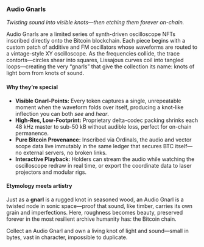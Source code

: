 ### Audio Gnarls

*Twisting sound into visible knots—then etching them forever on-chain.*

Audio Gnarls are a limited series of synth-driven oscilloscope NFTs inscribed directly onto the Bitcoin blockchain. Each piece begins with a custom patch of additive and FM oscillators whose waveforms are routed to a vintage-style XY oscilloscope. As the frequencies collide, the trace contorts—circles shear into squares, Lissajous curves coil into tangled loops—creating the very “gnarls” that give the collection its name: knots of light born from knots of sound.

#### Why they’re special

* **Visible Gnarl-Points:** Every token captures a single, unrepeatable moment when the waveform folds over itself, producing a knot-like inflection you can both *see* and *hear*.
* **High-Res, Low-Footprint:** Proprietary delta-codec packing shrinks each 48 kHz master to sub-50 kB without audible loss, perfect for on-chain permanence.
* **Pure Bitcoin Provenance:** Inscribed via Ordinals, the audio and vector scope data live immutably in the same ledger that secures BTC itself—no external servers, no broken links.
* **Interactive Playback:** Holders can stream the audio while watching the oscilloscope redraw in real time, or export the coordinate data to laser projectors and modular rigs.

#### Etymology meets artistry

Just as a **gnarl** is a rugged knot in seasoned wood, an Audio Gnarl is a twisted node in sonic space—proof that sound, like timber, carries its own grain and imperfections. Here, roughness becomes beauty, preserved forever in the most resilient archive humanity has: the Bitcoin chain.

Collect an Audio Gnarl and own a living knot of light and sound—small in bytes, vast in character, impossible to duplicate.
